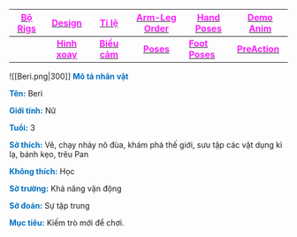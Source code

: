 

| [<span style="color:rgb(251, 31, 255)">**Bộ Rigs**</span>](file:///D:%5CPROJECTS%5CPan&Beri%5C1.Project%20Setup%5C4.Moho%20Rigs%5C2.%20Character%20Rigs%5CBeri%5CBeri.moho) |    [<span style="color:rgb(251, 31, 255)">**Design**</span>](file:///D:%5CPROJECTS%5CPan&Beri%5C1.Project%20Setup%5C2.Character%20Design%5CBeri%5CRW%20file%5CBeri%20Design.rw)     |               [<span style="color:rgb(251, 31, 255)">**Tỉ lệ**</span>](file:///D:%5CPROJECTS%5CPan&Beri%5C1.Project%20Setup%5C2.Character%20Design%5CProportion.rw)                |           [<span style="color:rgb(251, 31, 255)">**Arm-Leg Order**</span>](file:///D:%5CPROJECTS%5CzShared%20Libraryz%5CRig%20Manual%5CRW%5CArm_leg%20Order.rw)            | [<span style="color:rgb(251, 31, 255)">**Hand Poses**</span>](file:///D:%5CPROJECTS%5CzShared%20Libraryz%5CRig%20Manual%5CRW%5CHand%20Poses.rw) | [<span style="color:rgb(251, 31, 255)">**Demo Anim**</span>](file:///D:%5CPROJECTS%5CPan&Beri%5C1.Project%20Setup%5C2.Character%20Design%5CBeri%5CDemo%20Animation%20Beri%5CDemo%20Animation%20Beri.mp4) |
| --------------------------------------------------------------------------------------------------------------------------------------------------------------------------- | :---------------------------------------------------------------------------------------------------------------------------------------------------------------------------------: | :--------------------------------------------------------------------------------------------------------------------------------------------------------------------------------: | :------------------------------------------------------------------------------------------------------------------------------------------------------------------------: | ----------------------------------------------------------------------------------------------------------------------------------------------- | -------------------------------------------------------------------------------------------------------------------------------------------------------------------------------------------------------- |
|                                                                                                                                                                             | [<span style="color:rgb(251, 31, 255)">**Hình xoay**</span>](file:///D:%5CPROJECTS%5CPan&Beri%5C1.Project%20Setup%5C2.Character%20Design%5CBeri%5CRW%20file%5CBeri%20TurnAround.rw) | [<span style="color:rgb(251, 31, 255)">**Biểu cảm**</span>](file:///D:%5CPROJECTS%5CPan&Beri%5C1.Project%20Setup%5C2.Character%20Design%5CBeri%5CRW%20file%5CBeri%20Expression.rw) | [<span style="color:rgb(251, 31, 255)">**Poses**</span>](file:///D:%5CPROJECTS%5CPan&Beri%5C1.Project%20Setup%5C2.Character%20Design%5CBeri%5CRW%20file%5CBeri%20Poses.rw) | [<span style="color:rgb(251, 31, 255)">**Foot Poses**</span>](file:///D:%5CPROJECTS%5CzShared%20Libraryz%5CRig%20Manual%5CRW%5CFoot%20Poses.rw) | [<span style="color:rgb(251, 31, 255)">**PreAction**</span>](file:///D:%5CPROJECTS%5CPan&Beri%5C1.Project%20Setup%5C2.Character%20Design%5CBeri%5CPreAction%20Beri%5CPreAction.mp4)                      |

![[Beri.png|300]]
<span style="font-weight:bold; color:rgb(0, 112, 192)">Mô tả nhân vật</span>

<span style="font-weight:bold; color:rgb(0, 112, 192)">Tên:</span> Beri

<span style="font-weight:bold; color:rgb(0, 112, 192)">Giới tính:</span>  Nữ

<span style="font-weight:bold; color:rgb(0, 112, 192)">Tuổi:</span> 3

<span style="font-weight:bold; color:rgb(0, 112, 192)">Sở thích:</span>  Vẽ, chạy nhảy nô đùa, khám phá thế giới, sưu tập các vật dụng kì lạ, bánh kẹo, trêu Pan

<span style="font-weight:bold; color:rgb(0, 112, 192)">Không thích:</span>  Học

<span style="font-weight:bold; color:rgb(0, 112, 192)">Sở trường:</span>  Khả năng vận động

<span style="font-weight:bold; color:rgb(0, 112, 192)">Sở đoản:</span>   Sự tập trung

<span style="font-weight:bold; color:rgb(0, 112, 192)">Mục tiêu:</span>  Kiếm trò mới để chơi.

